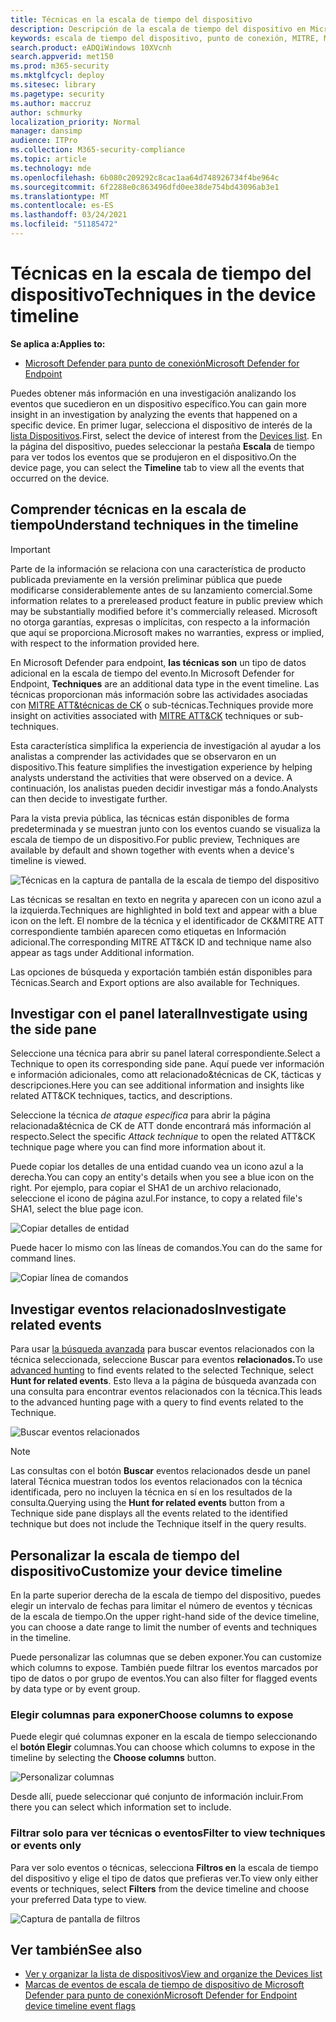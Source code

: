 ```yaml
---
title: Técnicas en la escala de tiempo del dispositivo
description: Descripción de la escala de tiempo del dispositivo en Microsoft Defender para endpoint
keywords: escala de tiempo del dispositivo, punto de conexión, MITRE, MITRE ATT&CK, técnicas, tácticas
search.product: eADQiWindows 10XVcnh
search.appverid: met150
ms.prod: m365-security
ms.mktglfcycl: deploy
ms.sitesec: library
ms.pagetype: security
ms.author: maccruz
author: schmurky
localization_priority: Normal
manager: dansimp
audience: ITPro
ms.collection: M365-security-compliance
ms.topic: article
ms.technology: mde
ms.openlocfilehash: 6b080c209292c8cac1aa64d748926734f4be964c
ms.sourcegitcommit: 6f2288e0c863496dfd0ee38de754bd43096ab3e1
ms.translationtype: MT
ms.contentlocale: es-ES
ms.lasthandoff: 03/24/2021
ms.locfileid: "51185472"
---
```

# <a name="techniques-in-the-device-timeline"></a><span data-ttu-id="229c2-104">Técnicas en la escala de tiempo del dispositivo</span><span class="sxs-lookup"><span data-stu-id="229c2-104">Techniques in the device timeline</span></span>


<span data-ttu-id="229c2-105">**Se aplica a:**</span><span class="sxs-lookup"><span data-stu-id="229c2-105">**Applies to:**</span></span>
- [<span data-ttu-id="229c2-106">Microsoft Defender para punto de conexión</span><span class="sxs-lookup"><span data-stu-id="229c2-106">Microsoft Defender for Endpoint</span></span>](https://go.microsoft.com/fwlink/p/?linkid=2154037)


<span data-ttu-id="229c2-107">Puedes obtener más información en una investigación analizando los eventos que sucedieron en un dispositivo específico.</span><span class="sxs-lookup"><span data-stu-id="229c2-107">You can gain more insight in an investigation by analyzing the events that happened on a specific device.</span></span> <span data-ttu-id="229c2-108">En primer lugar, selecciona el dispositivo de interés de la [lista Dispositivos](machines-view-overview.md).</span><span class="sxs-lookup"><span data-stu-id="229c2-108">First, select the device of interest from the [Devices list](machines-view-overview.md).</span></span> <span data-ttu-id="229c2-109">En la página del dispositivo, puedes seleccionar la pestaña **Escala** de tiempo para ver todos los eventos que se produjeron en el dispositivo.</span><span class="sxs-lookup"><span data-stu-id="229c2-109">On the device page, you can select the **Timeline** tab to view all the events that occurred on the device.</span></span>

## <a name="understand-techniques-in-the-timeline"></a><span data-ttu-id="229c2-110">Comprender técnicas en la escala de tiempo</span><span class="sxs-lookup"><span data-stu-id="229c2-110">Understand techniques in the timeline</span></span>

>[!IMPORTANT]
><span data-ttu-id="229c2-111">Parte de la información se relaciona con una característica de producto publicada previamente en la versión preliminar pública que puede modificarse considerablemente antes de su lanzamiento comercial.</span><span class="sxs-lookup"><span data-stu-id="229c2-111">Some information relates to a prereleased product feature in public preview which may be substantially modified before it's commercially released.</span></span> <span data-ttu-id="229c2-112">Microsoft no otorga garantías, expresas o implícitas, con respecto a la información que aquí se proporciona.</span><span class="sxs-lookup"><span data-stu-id="229c2-112">Microsoft makes no warranties, express or implied, with respect to the information provided here.</span></span>

<span data-ttu-id="229c2-113">En Microsoft Defender para endpoint, **las técnicas son** un tipo de datos adicional en la escala de tiempo del evento.</span><span class="sxs-lookup"><span data-stu-id="229c2-113">In Microsoft Defender for Endpoint, **Techniques** are an additional data type in the event timeline.</span></span> <span data-ttu-id="229c2-114">Las técnicas proporcionan más información sobre las actividades asociadas con [MITRE ATT&técnicas de CK](https://attack.mitre.org/) o sub-técnicas.</span><span class="sxs-lookup"><span data-stu-id="229c2-114">Techniques provide more insight on activities associated with [MITRE ATT&CK](https://attack.mitre.org/) techniques or sub-techniques.</span></span> 

<span data-ttu-id="229c2-115">Esta característica simplifica la experiencia de investigación al ayudar a los analistas a comprender las actividades que se observaron en un dispositivo.</span><span class="sxs-lookup"><span data-stu-id="229c2-115">This feature simplifies the investigation experience by helping analysts understand the activities that were observed on a device.</span></span> <span data-ttu-id="229c2-116">A continuación, los analistas pueden decidir investigar más a fondo.</span><span class="sxs-lookup"><span data-stu-id="229c2-116">Analysts can then decide to investigate further.</span></span>

<span data-ttu-id="229c2-117">Para la vista previa pública, las técnicas están disponibles de forma predeterminada y se muestran junto con los eventos cuando se visualiza la escala de tiempo de un dispositivo.</span><span class="sxs-lookup"><span data-stu-id="229c2-117">For public preview, Techniques are available by default and shown together with events when a device's timeline is viewed.</span></span> 

![Técnicas en la captura de pantalla de la escala de tiempo del dispositivo](images/device-timeline-2.png)

<span data-ttu-id="229c2-119">Las técnicas se resaltan en texto en negrita y aparecen con un icono azul a la izquierda.</span><span class="sxs-lookup"><span data-stu-id="229c2-119">Techniques are highlighted in bold text and appear with a blue icon on the left.</span></span> <span data-ttu-id="229c2-120">El nombre de la técnica y el identificador de CK&MITRE ATT correspondiente también aparecen como etiquetas en Información adicional.</span><span class="sxs-lookup"><span data-stu-id="229c2-120">The corresponding MITRE ATT&CK ID and technique name also appear as tags under Additional information.</span></span> 

<span data-ttu-id="229c2-121">Las opciones de búsqueda y exportación también están disponibles para Técnicas.</span><span class="sxs-lookup"><span data-stu-id="229c2-121">Search and Export options are also available for Techniques.</span></span>

## <a name="investigate-using-the-side-pane"></a><span data-ttu-id="229c2-122">Investigar con el panel lateral</span><span class="sxs-lookup"><span data-stu-id="229c2-122">Investigate using the side pane</span></span>

<span data-ttu-id="229c2-123">Seleccione una técnica para abrir su panel lateral correspondiente.</span><span class="sxs-lookup"><span data-stu-id="229c2-123">Select a Technique to open its corresponding side pane.</span></span> <span data-ttu-id="229c2-124">Aquí puede ver información e información adicionales, como att relacionado&técnicas de CK, tácticas y descripciones.</span><span class="sxs-lookup"><span data-stu-id="229c2-124">Here you can see additional information and insights like related ATT&CK techniques, tactics, and descriptions.</span></span> 

<span data-ttu-id="229c2-125">Seleccione la técnica *de ataque específica* para abrir la página relacionada&técnica de CK de ATT donde encontrará más información al respecto.</span><span class="sxs-lookup"><span data-stu-id="229c2-125">Select the specific *Attack technique* to open the related ATT&CK technique page where you can find more information about it.</span></span>

<span data-ttu-id="229c2-126">Puede copiar los detalles de una entidad cuando vea un icono azul a la derecha.</span><span class="sxs-lookup"><span data-stu-id="229c2-126">You can copy an entity's details when you see a blue icon on the right.</span></span> <span data-ttu-id="229c2-127">Por ejemplo, para copiar el SHA1 de un archivo relacionado, seleccione el icono de página azul.</span><span class="sxs-lookup"><span data-stu-id="229c2-127">For instance, to copy a related file's SHA1, select the blue page icon.</span></span>

![Copiar detalles de entidad](images/techniques-side-pane-clickable.png)

<span data-ttu-id="229c2-129">Puede hacer lo mismo con las líneas de comandos.</span><span class="sxs-lookup"><span data-stu-id="229c2-129">You can do the same for command lines.</span></span>

![Copiar línea de comandos](images/techniques-side-pane-command.png)


## <a name="investigate-related-events"></a><span data-ttu-id="229c2-131">Investigar eventos relacionados</span><span class="sxs-lookup"><span data-stu-id="229c2-131">Investigate related events</span></span>

<span data-ttu-id="229c2-132">Para usar [la búsqueda avanzada](advanced-hunting-overview.md) para buscar eventos relacionados con la técnica seleccionada, seleccione Buscar para eventos **relacionados.**</span><span class="sxs-lookup"><span data-stu-id="229c2-132">To use [advanced hunting](advanced-hunting-overview.md) to find events related to the selected Technique, select **Hunt for related events**.</span></span> <span data-ttu-id="229c2-133">Esto lleva a la página de búsqueda avanzada con una consulta para encontrar eventos relacionados con la técnica.</span><span class="sxs-lookup"><span data-stu-id="229c2-133">This leads to the advanced hunting page with a query to find events related to the Technique.</span></span>

![Buscar eventos relacionados](images/techniques-hunt-for-related-events.png)

>[!NOTE]
><span data-ttu-id="229c2-135">Las consultas con el botón **Buscar** eventos relacionados desde un panel lateral Técnica muestran todos los eventos relacionados con la técnica identificada, pero no incluyen la técnica en sí en los resultados de la consulta.</span><span class="sxs-lookup"><span data-stu-id="229c2-135">Querying using the **Hunt for related events** button from a Technique side pane displays all the events related to the identified technique but does not include the Technique itself in the query results.</span></span>


## <a name="customize-your-device-timeline"></a><span data-ttu-id="229c2-136">Personalizar la escala de tiempo del dispositivo</span><span class="sxs-lookup"><span data-stu-id="229c2-136">Customize your device timeline</span></span>

<span data-ttu-id="229c2-137">En la parte superior derecha de la escala de tiempo del dispositivo, puedes elegir un intervalo de fechas para limitar el número de eventos y técnicas de la escala de tiempo.</span><span class="sxs-lookup"><span data-stu-id="229c2-137">On the upper right-hand side of the device timeline, you can choose a date range to limit the number of events and techniques in the timeline.</span></span> 

<span data-ttu-id="229c2-138">Puede personalizar las columnas que se deben exponer.</span><span class="sxs-lookup"><span data-stu-id="229c2-138">You can customize which columns to expose.</span></span> <span data-ttu-id="229c2-139">También puede filtrar los eventos marcados por tipo de datos o por grupo de eventos.</span><span class="sxs-lookup"><span data-stu-id="229c2-139">You can also filter for flagged events by data type or by event group.</span></span>

### <a name="choose-columns-to-expose"></a><span data-ttu-id="229c2-140">Elegir columnas para exponer</span><span class="sxs-lookup"><span data-stu-id="229c2-140">Choose columns to expose</span></span>
<span data-ttu-id="229c2-141">Puede elegir qué columnas exponer en la escala de tiempo seleccionando el **botón Elegir** columnas.</span><span class="sxs-lookup"><span data-stu-id="229c2-141">You can choose which columns to expose in the timeline by selecting the **Choose columns** button.</span></span>

![Personalizar columnas](images/filter-customize-columns.png)

<span data-ttu-id="229c2-143">Desde allí, puede seleccionar qué conjunto de información incluir.</span><span class="sxs-lookup"><span data-stu-id="229c2-143">From there you can select which information set to include.</span></span>

### <a name="filter-to-view-techniques-or-events-only"></a><span data-ttu-id="229c2-144">Filtrar solo para ver técnicas o eventos</span><span class="sxs-lookup"><span data-stu-id="229c2-144">Filter to view techniques or events only</span></span>

<span data-ttu-id="229c2-145">Para ver solo eventos o técnicas, selecciona **Filtros en** la escala de tiempo del dispositivo y elige el tipo de datos que prefieras ver.</span><span class="sxs-lookup"><span data-stu-id="229c2-145">To view only either events or techniques, select **Filters** from the device timeline and choose your preferred Data type to view.</span></span>

![Captura de pantalla de filtros](images/device-timeline-filters.png)



## <a name="see-also"></a><span data-ttu-id="229c2-147">Ver también</span><span class="sxs-lookup"><span data-stu-id="229c2-147">See also</span></span>
- [<span data-ttu-id="229c2-148">Ver y organizar la lista de dispositivos</span><span class="sxs-lookup"><span data-stu-id="229c2-148">View and organize the Devices list</span></span>](machines-view-overview.md)
- [<span data-ttu-id="229c2-149">Marcas de eventos de escala de tiempo de dispositivo de Microsoft Defender para punto de conexión</span><span class="sxs-lookup"><span data-stu-id="229c2-149">Microsoft Defender for Endpoint device timeline event flags</span></span>](device-timeline-event-flag.md) 


 
